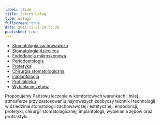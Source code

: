 ```yaml
---
label: slide
title: Zakres Usług
type: uslugi
fullscreen: true
date: 2011-11-21 19:53:26
published: true
---
```


* <a href="#stomatologia-zachowawcza" title="Przejdź do cennika" data-scroll>Stomatologia zachowawcza</a>
* <a href="#stomatologia-dziecieca" title="Przejdź do cennika" data-scroll>Stomatologia dziecięca</a>
* <a href="#endodoncja" title="Przejdź do cennika" data-scroll>Endodoncja mikroskopowa</a>
* <a href="#periodontologia" title="Przejdź do cennika" data-scroll>Periodontologia</a>
* <a href="#protetyka" title="Przejdź do cennika" data-scroll>Protetyka</a>
* <a href="#chirurgia-stomatologiczna" title="Przejdź do cennika" data-scroll>Chirurgia stomatologiczna</a>
* <a href="#implantologia" title="Przejdź do cennika" data-scroll>Implantologia</a>
* <a href="#profilaktyka" title="Przejdź do cennika" data-scroll>Profilaktyka</a>
* <a href="#wybielanie" title="Przejdź do cennika" data-scroll>Wybielanie zębów</a>


Proponujemy Państwu leczenie w&nbsp;komfortowych warunkach i&nbsp;miłej atmosferze przy zastosowaniu najnowszych zdobyczy technik i&nbsp;technologii w&nbsp;dziedzinie stomatologii zachowawczej i&nbsp;estetycznej, endodoncji, protetyki, chirurgii stomatologicznej, implantologii, wybielania zębów oraz profilaktyki.
